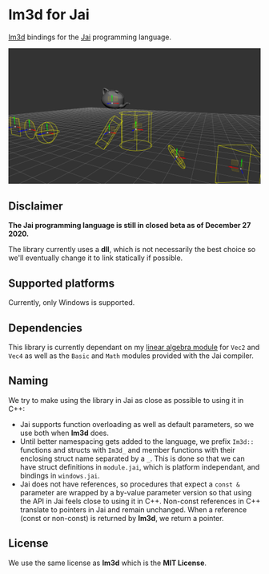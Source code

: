 # Im3d for Jai
[Im3d](https://github.com/john-chapman/im3d) bindings for the [Jai](https://youtu.be/TH9VCN6UkyQ) programming language.

![Screensot](docs/screenshot.png)

## Disclaimer
**The Jai programming language is still in closed beta as of December 27 2020.**

The library currently uses a **dll**, which is not necessarily the best choice so we'll eventually change it to link statically if possible. 

## Supported platforms
Currently, only Windows is supported.

## Dependencies
This library is currently dependant on my [linear algebra module](https://github.com/ostef/jai-modules) for `Vec2` and `Vec4` as well as the `Basic` and `Math` modules provided with the Jai compiler.

## Naming
We try to make using the library in Jai as close as possible to using it in C++:
* Jai supports function overloading as well as default parameters, so we use both when **Im3d** does.
* Until better namespacing gets added to the language, we prefix `Im3d::` functions and structs with `Im3d_` and member functions with their enclosing struct name separated by a `_`. This is done so that we can have struct definitions in `module.jai`, which is platform independant, and bindings in `windows.jai`.
* Jai does not have references, so procedures that expect a `const &` parameter are wrapped by a by-value parameter version so that using the API in Jai feels close to using it in C++. Non-const references in C++ translate to pointers in Jai and remain unchanged. When a reference (const or non-const) is returned by **Im3d**, we return a pointer.

## License
We use the same license as **Im3d** which is the **MIT License**.
